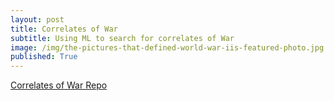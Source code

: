 ```yaml
---
layout: post
title: Correlates of War
subtitle: Using ML to search for correlates of War
image: /img/the-pictures-that-defined-world-war-iis-featured-photo.jpg
published: True
---
```


[Correlates of War Repo](https://github.com/correlates-of-war-build-week/COW-DataScience "COW repo")

